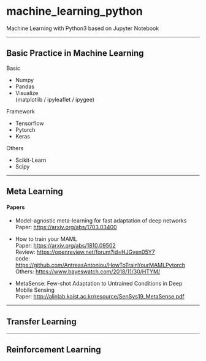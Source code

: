 # machine_learning_python
Machine Learning with Python3 based on Jupyter Notebook

---

## Basic Practice in Machine Learning
Basic
+ Numpy  
+ Pandas  
+ Visualize  
  (matplotlib / ipyleaflet / ipygee)  

Framework 
+ Tensorflow
+ Pytorch
+ Keras

Others
+ Scikit-Learn
+ Scipy

---

## Meta Learning

#### Papers  
+ Model-agnostic meta-learning for fast adaptation of deep networks  
Paper: https://arxiv.org/abs/1703.03400  

+ How to train your MAML  
Paper: https://arxiv.org/abs/1810.09502  
Review: https://openreview.net/forum?id=HJGven05Y7  
code: https://github.com/AntreasAntoniou/HowToTrainYourMAMLPytorch  
Others: https://www.bayeswatch.com/2018/11/30/HTYM/  

+ MetaSense: Few-shot Adaptation to Untrained Conditions in Deep Mobile Sensing  
Paper: http://alinlab.kaist.ac.kr/resource/SenSys19_MetaSense.pdf


---

## Transfer Learning


---

## Reinforcement Learning
